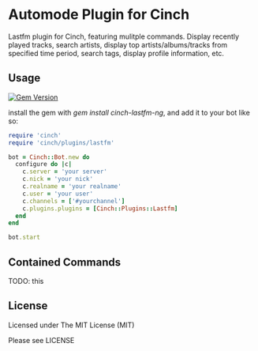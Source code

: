 Automode Plugin for Cinch
========================
Lastfm plugin for Cinch, featuring mulitple commands.
Display recently played tracks, search artists, display top
artists/albums/tracks from specified time period, search tags, display profile
information, etc.

Usage
-----

[![Gem Version](https://badge.fury.io/rb/cinch-lastfm-ng.svg)](https://badge.fury.io/rb/cinch-lastfm-ng)

install the gem with *gem install cinch-lastfm-ng*, and
add it to your bot like so:

~~~~~~~~~~~~~~~~~~~~~~~~~~~~~~~~~~~~~~~~ ruby
require 'cinch'
require 'cinch/plugins/lastfm'

bot = Cinch::Bot.new do
  configure do |c|
    c.server = 'your server'
    c.nick = 'your nick'
    c.realname = 'your realname'
    c.user = 'your user'
    c.channels = ['#yourchannel']
    c.plugins.plugins = [Cinch::Plugins::Lastfm]
  end
end

bot.start
~~~~~~~~~~~~~~~~~~~~~~~~~~~~~~~~~~~~~~~~

Contained Commands
------------------

TODO: this

License
-------

Licensed under The MIT License (MIT)

Please see LICENSE

